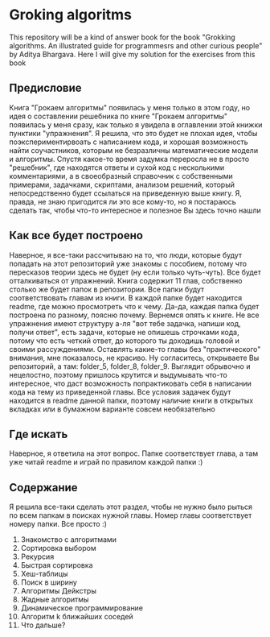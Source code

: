 # Groking algoritms

This repository will be a kind of answer book for the book "Grokking algorithms. An illustrated guide for programmesrs and other curious people" by Aditya Bhargava. Here I will give my solution for the exercises from this book

## Предисловие

Книга "Грокаем алгоритмы" появилась у меня только в этом году, но идея о составлении решебника по книге "Грокаем алгоритмы" появилась у меня сразу, как только я увидела в оглавлении этой книжки пунктики "упражнения". Я решила, что это будет не плохая идея, чтобы поэкспериментирвоать с написанием кода, и хорошая возможность найти соучастников, которым не безразличны математические модели и алгоритмы. Спустя какое-то время задумка переросла не в просто "решебник", где находятся ответы и сухой код с несколькими комментариями, а в своеобразный справочник с собственными примерами, задачками, скриптами, анализом решений, который непосредственно будет ссылаться на приведенную выше книгу. Я, правда, не знаю пригодится ли это все кому-то, но я постараюсь сделать так, чтобы что-то интересное и полезное Вы здесь точно нашли

## Как все будет построено

Наверное, я все-таки рассчитываю на то, что люди, которые будут попадать на этот репозиторий уже знакомы с пособием, потому что пересказов теории здесь не будет (ну если только чуть-чуть). Все будет отталкиваться от упражнений. 
Книга содержит 11 глав, собственно столько же будет папок в репозитории. Все папки будут соответствовать главам из книги. В каждой папке будет находится readme, где можно просмотреть что к чему. Да-да, каждая папка будет построена по разному, поясню почему. Вернемся опять к книге. Не все упражнения имеют структуру а-ля "вот тебе задачка, напиши код, получи ответ", есть задачи, которые не опишешь строчками кода, потому что есть четкий ответ, до которого ты доходишь головой и своими рассуждениями. Оставлять какие-то главы без "практического" внимания, мне показалось, не красиво. Ну согласитесь, открываете Вы репозиторий, а там: folder_5, folder_8, folder_9. Выглядит обрывочно и нецелостно, поэтому пришлось крутится и выдумывать что-то интересное, что даст возможность попрактиковать себя в написании кода на тему из приведенной главы. 
Все условия задачек будут находится в readme данной папки, поэтому наличие книги в открытых вкладках или в бумажном варианте совсем необязательно

## Где искать

Наверное, я ответила на этот вопрос. Папке соответствует глава, а там уже читай readme и играй по правилом каждой папки :)

## Содержание

Я решила все-таки сделать этот раздел, чтобы не нужно было рыться по всем папкам в поисках нужной главы. Номер главы соответствует номеру папки. Все просто :)

1. Знакомство с алгоритмами
2. Сортировка выбором
3. Рекурсия
4. Быстрая сортировка
5. Хеш-таблицы
6. Поиск в ширину
7. Алгоритмы Дейкстры
8. Жадные алгоритмы
9. Динамическое программирование
10. Алгоритм k ближайших соседей
11. Что дальше? 

